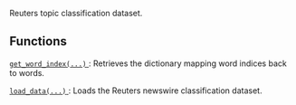 Reuters topic classification dataset.



## Functions
[ `get_word_index(...)` ](https://tensorflow.google.cn/api_docs/python/tf/keras/datasets/reuters/get_word_index): Retrieves the dictionary mapping word indices back to words.

[ `load_data(...)` ](https://tensorflow.google.cn/api_docs/python/tf/keras/datasets/reuters/load_data): Loads the Reuters newswire classification dataset.

